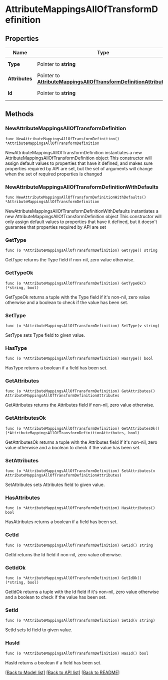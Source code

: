 # AttributeMappingsAllOfTransformDefinition

## Properties

Name | Type | Description | Notes
------------ | ------------- | ------------- | -------------
**Type** | Pointer to **string** | The type of transform | [optional] 
**Attributes** | Pointer to [**AttributeMappingsAllOfTransformDefinitionAttributes**](AttributeMappingsAllOfTransformDefinitionAttributes.md) |  | [optional] 
**Id** | Pointer to **string** | Transform Operation | [optional] 

## Methods

### NewAttributeMappingsAllOfTransformDefinition

`func NewAttributeMappingsAllOfTransformDefinition() *AttributeMappingsAllOfTransformDefinition`

NewAttributeMappingsAllOfTransformDefinition instantiates a new AttributeMappingsAllOfTransformDefinition object
This constructor will assign default values to properties that have it defined,
and makes sure properties required by API are set, but the set of arguments
will change when the set of required properties is changed

### NewAttributeMappingsAllOfTransformDefinitionWithDefaults

`func NewAttributeMappingsAllOfTransformDefinitionWithDefaults() *AttributeMappingsAllOfTransformDefinition`

NewAttributeMappingsAllOfTransformDefinitionWithDefaults instantiates a new AttributeMappingsAllOfTransformDefinition object
This constructor will only assign default values to properties that have it defined,
but it doesn't guarantee that properties required by API are set

### GetType

`func (o *AttributeMappingsAllOfTransformDefinition) GetType() string`

GetType returns the Type field if non-nil, zero value otherwise.

### GetTypeOk

`func (o *AttributeMappingsAllOfTransformDefinition) GetTypeOk() (*string, bool)`

GetTypeOk returns a tuple with the Type field if it's non-nil, zero value otherwise
and a boolean to check if the value has been set.

### SetType

`func (o *AttributeMappingsAllOfTransformDefinition) SetType(v string)`

SetType sets Type field to given value.

### HasType

`func (o *AttributeMappingsAllOfTransformDefinition) HasType() bool`

HasType returns a boolean if a field has been set.

### GetAttributes

`func (o *AttributeMappingsAllOfTransformDefinition) GetAttributes() AttributeMappingsAllOfTransformDefinitionAttributes`

GetAttributes returns the Attributes field if non-nil, zero value otherwise.

### GetAttributesOk

`func (o *AttributeMappingsAllOfTransformDefinition) GetAttributesOk() (*AttributeMappingsAllOfTransformDefinitionAttributes, bool)`

GetAttributesOk returns a tuple with the Attributes field if it's non-nil, zero value otherwise
and a boolean to check if the value has been set.

### SetAttributes

`func (o *AttributeMappingsAllOfTransformDefinition) SetAttributes(v AttributeMappingsAllOfTransformDefinitionAttributes)`

SetAttributes sets Attributes field to given value.

### HasAttributes

`func (o *AttributeMappingsAllOfTransformDefinition) HasAttributes() bool`

HasAttributes returns a boolean if a field has been set.

### GetId

`func (o *AttributeMappingsAllOfTransformDefinition) GetId() string`

GetId returns the Id field if non-nil, zero value otherwise.

### GetIdOk

`func (o *AttributeMappingsAllOfTransformDefinition) GetIdOk() (*string, bool)`

GetIdOk returns a tuple with the Id field if it's non-nil, zero value otherwise
and a boolean to check if the value has been set.

### SetId

`func (o *AttributeMappingsAllOfTransformDefinition) SetId(v string)`

SetId sets Id field to given value.

### HasId

`func (o *AttributeMappingsAllOfTransformDefinition) HasId() bool`

HasId returns a boolean if a field has been set.


[[Back to Model list]](../README.md#documentation-for-models) [[Back to API list]](../README.md#documentation-for-api-endpoints) [[Back to README]](../README.md)


